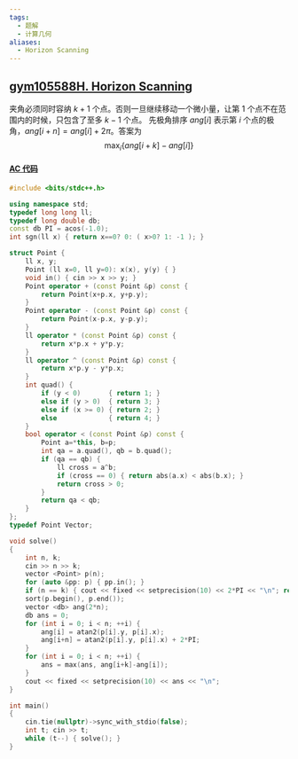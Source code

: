 ```yaml
---
tags:
  - 题解
  - 计算几何
aliases:
  - Horizon Scanning
---
```

## [gym105588H. Horizon Scanning](https://codeforces.com/gym/105588/problem/H)

夹角必须同时容纳 $k+1$ 个点。否则一旦继续移动一个微小量，让第 $1$ 个点不在范围内的时候，只包含了至多 $k-1$ 个点。
先极角排序 $ang[i]$ 表示第 $i$ 个点的极角，$ang[i+n]=ang[i]+2\pi$。答案为
$$\max_i \{ang[i+k]-ang[i]\}$$

#### [AC 代码](https://codeforces.com/gym/105588/submission/298565786)

```cpp
#include <bits/stdc++.h>

using namespace std;
typedef long long ll;
typedef long double db;
const db PI = acos(-1.0);
int sgn(ll x) { return x==0? 0: ( x>0? 1: -1 ); }

struct Point {
    ll x, y;
    Point (ll x=0, ll y=0): x(x), y(y) { }
    void in() { cin >> x >> y; }
    Point operator + (const Point &p) const {
        return Point(x+p.x, y+p.y);
    }
    Point operator - (const Point &p) const {
        return Point(x-p.x, y-p.y);
    }
    ll operator * (const Point &p) const {
        return x*p.x + y*p.y;
    }
    ll operator ^ (const Point &p) const {
        return x*p.y - y*p.x;
    }
    int quad() {
        if (y < 0)       { return 1; }
        else if (y > 0)  { return 3; }
        else if (x >= 0) { return 2; }
        else             { return 4; }
    }
    bool operator < (const Point &p) const {
        Point a=*this, b=p;
        int qa = a.quad(), qb = b.quad();
        if (qa == qb) {
            ll cross = a^b;
            if (cross == 0) { return abs(a.x) < abs(b.x); }
            return cross > 0;
        }
        return qa < qb;
    }
};
typedef Point Vector;

void solve()
{
    int n, k;
    cin >> n >> k;
    vector <Point> p(n);
    for (auto &pp: p) { pp.in(); }
    if (n == k) { cout << fixed << setprecision(10) << 2*PI << "\n"; return; }
    sort(p.begin(), p.end());
    vector <db> ang(2*n);
    db ans = 0;
    for (int i = 0; i < n; ++i) {
        ang[i] = atan2(p[i].y, p[i].x);
        ang[i+n] = atan2(p[i].y, p[i].x) + 2*PI;
    }
    for (int i = 0; i < n; ++i) {
        ans = max(ans, ang[i+k]-ang[i]);
    }
    cout << fixed << setprecision(10) << ans << "\n";
}

int main()
{
    cin.tie(nullptr)->sync_with_stdio(false);
    int t; cin >> t;
    while (t--) { solve(); }
}
```
